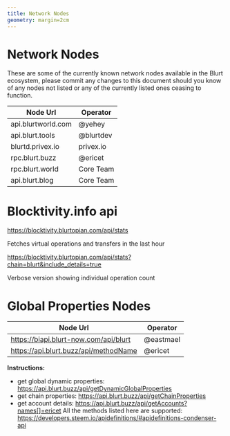 ```yaml
---
title: Network Nodes
geometry: margin=2cm
---
```


# Network Nodes

These are some of the currently known network nodes available in the Blurt ecosystem, please commit any changes to this document should you know of any nodes not listed or any of the currently listed ones ceasing to function.

| Node Url           | Operator  |
| ------------------ | --------- |
| api.blurtworld.com | @yehey    |
| api.blurt.tools    | @blurtdev |
| blurtd.privex.io   | privex.io |
| rpc.blurt.buzz     | @ericet   |
| rpc.blurt.world    | Core Team |
| api.blurt.blog     | Core Team |

# Blocktivity.info api

https://blocktivity.blurtopian.com/api/stats

Fetches virtual operations and transfers in the last hour

https://blocktivity.blurtopian.com/api/stats?chain=blurt&include_details=true

Verbose version showing individual operation count

# Global Properties Nodes

| Node Url                              | Operator  |
| ------------------------------------- | --------- |
| https://biapi.blurt-now.com/api/blurt | @eastmael |
| https://api.blurt.buzz/api/methodName | @ericet   |

**Instructions:**

- get global dynamic properties: https://api.blurt.buzz/api/getDynamicGlobalProperties
- get chain properties: https://api.blurt.buzz/api/getChainProperties
- get account details: https://api.blurt.buzz/api/getAccounts?names[]=ericet
  All the methods listed here are supported: https://developers.steem.io/apidefinitions/#apidefinitions-condenser-api

